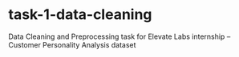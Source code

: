 # task-1-data-cleaning
Data Cleaning and Preprocessing task for Elevate Labs internship – Customer Personality Analysis dataset

